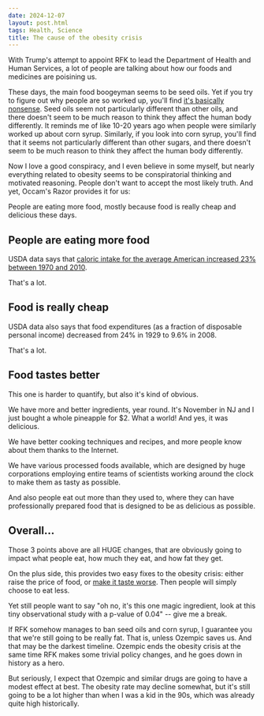 ```yaml
---
date: 2024-12-07
layout: post.html
tags: Health, Science
title: The cause of the obesity crisis
---
```


With Trump's attempt to appoint RFK to lead the Department of Health and Human Services, a lot of people are talking about how our foods and medicines are poisining us.

These days, the main food boogeyman seems to be seed oils. Yet if you try to figure out why people are so worked up, you'll find [it's basically nonsense](https://dynomight.net/seed-oil/). Seed oils seem not particularly different than other oils, and there doesn't seem to be much reason to think they affect the human body differently. It reminds me of like 10-20 years ago when people were similarly worked up about corn syrup. Similarly, if you look into corn syrup, you'll find that it seems not particularly different than other sugars, and there doesn't seem to be much reason to think they affect the human body differently.

Now I love a good conspiracy, and I even believe in some myself, but nearly everything related to obesity seems to be conspiratorial thinking and motivated reasoning. People don't want to accept the most likely truth. And yet, Occam's Razor provides it for us:

People are eating more food, mostly because food is really cheap and delicious these days.

<!--more-->

## People are eating more food

USDA data says that [caloric intake for the average American increased 23% between 1970 and 2010](https://www.pewresearch.org/short-reads/2016/12/13/whats-on-your-table-how-americas-diet-has-changed-over-the-decades/).

That's a lot.

## Food is really cheap

USDA data also says that food expenditures (as a fraction of disposable personal income) decreased from 24% in 1929 to 9.6% in 2008.

That's a lot.

## Food tastes better

This one is harder to quantify, but also it's kind of obvious.

We have more and better ingredients, year round. It's November in NJ and I just bought a whole pineapple for $2. What a world! And yes, it was delicious.

We have better cooking techniques and recipes, and more people know about them thanks to the Internet.

We have various processed foods available, which are designed by huge corporations employing entire teams of scientists working around the clock to make them as tasty as possible.

And also people eat out more than they used to, where they can have professionally prepared food that is designed to be as delicious as possible.

## Overall...

Those 3 points above are all HUGE changes, that are obviously going to impact what people eat, how much they eat, and how fat they get.

On the plus side, this provides two easy fixes to the obesity crisis: either raise the price of food, or [make it taste worse](https://reddit.com/r/PotatoDiet/). Then people will simply choose to eat less.

Yet still people want to say "oh no, it's this one magic ingredient, look at this tiny observational study with a p-value of 0.04" -- give me a break.

If RFK somehow manages to ban seed oils and corn syrup, I guarantee you that we're still going to be really fat. That is, unless Ozempic saves us. And that may be the darkest timeline. Ozempic ends the obesity crisis at the same time RFK makes some trivial policy changes, and he goes down in history as a hero.

But seriously, I expect that Ozempic and similar drugs are going to have a modest effect at best. The obesity rate may decline somewhat, but it's still going to be a lot higher than when I was a kid in the 90s, which was already quite high historically.

